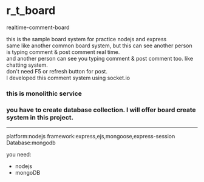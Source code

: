 # r_t_board
realtime-comment-board

this is the sample board system for practice nodejs and express  
same like another common board system, but this can see another person is typing comment & post comment real time.  
and another person can see you typing comment & post comment too. like chatting system.  
don't need F5 or refresh button for post.  
I developed this comment system using socket.io

### this is monolithic service

### you have to create database collection. I will offer board create system in this project.

---
platform:nodejs
framework:express,ejs,mongoose,express-session
Database:mongodb

you need:
- nodejs
- mongoDB

